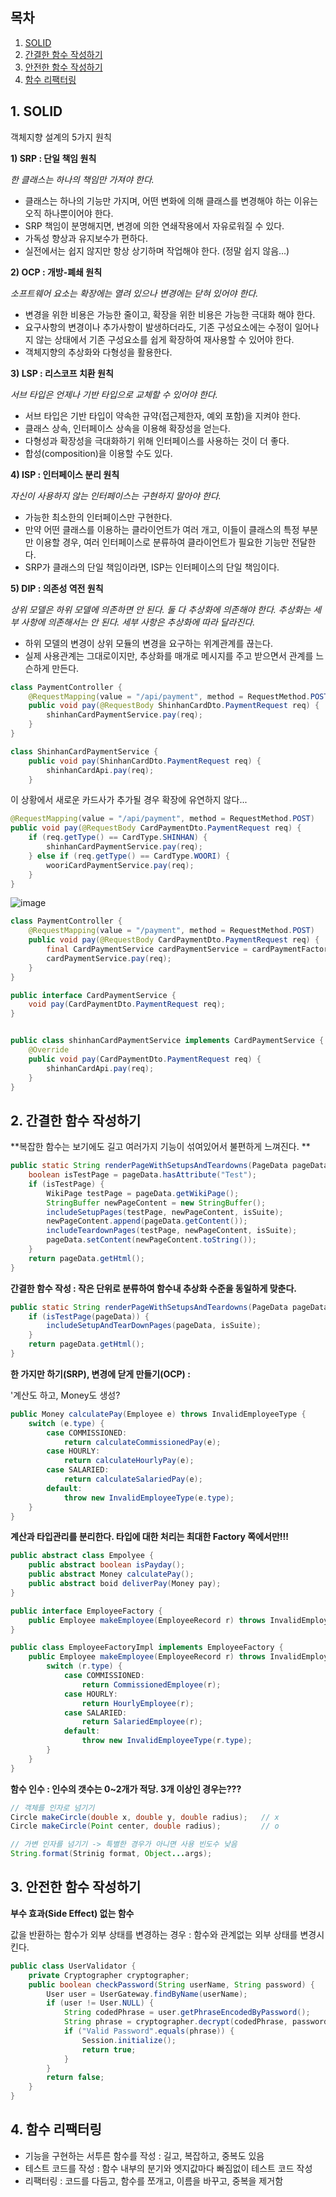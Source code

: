 ## 목차
1. [SOLID](#1-solid)
2. [간결한 함수 작성하기](#2-간결한-함수-작성하기)
3. [안전한 함수 작성하기](#3-안전한-함수-작성하기)
4. [함수 리팩터링](#4-함수-리팩터링)


## 1. SOLID

객체지향 설계의 5가지 원칙

**1) SRP : 단일 책임 원칙**

*한 클래스는 하나의 책임만 가져야 한다.*

* 클래스는 하나의 기능만 가지며, 어떤 변화에 의해 클래스를 변경해야 하는 이유는 오직 하나뿐이어야 한다.
* SRP 책임이 분명해지면, 변경에 의한 연쇄작용에서 자유로워질 수 있다.
* 가독성 향상과 유지보수가 편하다.
* 실전에서는 쉽지 않지만 항상 상기하며 작업해야 한다. (정말 쉽지 않음...)

**2) OCP : 개방-폐쇄 원칙**

*소프트웨어 요소는 확장에는 열려 있으나 변경에는 닫혀 있어야 한다.*

* 변경을 위한 비용은 가능한 줄이고, 확장을 위한 비용은 가능한 극대화 해야 한다.
* 요구사항의 변경이나 추가사항이 발생하더라도, 기존 구성요소에는 수정이 일어나지 않는 상태에서 기존 구성요소를 쉽게 확장하여 재사용할 수 있어야 한다.
* 객체지향의 추상화와 다형성을 활용한다.


**3) LSP : 리스코프 치환 원칙**

*서브 타입은 언제나 기반 타입으로 교체할 수 있어야 한다.*

* 서브 타입은 기반 타입이 약속한 규약(접근제한자, 예외 포함)을 지켜야 한다.
* 클래스 상속, 인터페이스 상속을 이용해 확장성을 얻는다.
* 다형성과 확장성을 극대화하기 위해 인터페이스를 사용하는 것이 더 좋다.
* 합성(composition)을 이용할 수도 있다.


**4) ISP : 인터페이스 분리 원칙**

*자신이 사용하지 않는 인터페이스는 구현하지 말아야 한다.*

* 가능한 최소한의 인터페이스만 구현한다.
* 만약 어떤 클래스를 이용하는 클라이언트가 여러 개고, 이들이 클래스의 특정 부분만 이용할 경우, 여러 인터페이스로 분류하여 클라이언트가 필요한 기능만 전달한다. 
* SRP가 클래스의 단일 책임이라면, ISP는 인터페이스의 단일 책임이다. 


**5) DIP : 의존성 역전 원칙**

*상위 모델은 하위 모델에 의존하면 안 된다. 둘 다 추상화에 의존해야 한다. 추상화는 세부 사항에 의존해서는 안 된다. 세부 사항은 추상화에 따라 달라진다.*

* 하위 모델의 변경이 상위 모듈의 변경을 요구하는 위계관계를 끊는다.
* 실제 사용관계는 그대로이지만, 추상화를 매개로 메시지를 주고 받으면서 관계를 느슨하게 만든다.

```java
class PaymentController {
    @RequestMapping(value = "/api/payment", method = RequestMethod.POST)
    public void pay(@RequestBody ShinhanCardDto.PaymentRequest req) {
        shinhanCardPaymentService.pay(req);
    }
}

class ShinhanCardPaymentService {
    public void pay(ShinhanCardDto.PaymentRequest req) {
        shinhanCardApi.pay(req);
    }
```

이 상황에서 새로운 카드사가 추가될 경우 확장에 유연하지 않다...

```java
@RequestMapping(value = "/api/payment", method = RequestMethod.POST)
public void pay(@RequestBody CardPaymentDto.PaymentRequest req) {
    if (req.getType() == CardType.SHINHAN) {
        shinhanCardPaymentService.pay(req);
    } else if (req.getType() == CardType.WOORI) {
        wooriCardPaymentService.pay(req);
    }
}
```

![image](https://user-images.githubusercontent.com/110509654/212463698-b8f03277-1d1f-40cf-8716-0fa4ce8b1dde.png)


```java
class PaymentController {
    @RequestMapping(value = "/payment", method = RequestMethod.POST)
    public void pay(@RequestBody CardPaymentDto.PaymentRequest req) {
        final CardPaymentService cardPaymentService = cardPaymentFactory.getType(req.getType());
        cardPaymentService.pay(req);
    }
}

public interface CardPaymentService {
    void pay(CardPaymentDto.PaymentRequest req);
}


public class shinhanCardPaymentService implements CardPaymentService {
    @Override
    public void pay(CardPaymentDto.PaymentRequest req) {
        shinhanCardApi.pay(req);
    }
}
```

## 2. 간결한 함수 작성하기

**복잡한 함수는 보기에도 길고 여러가지 기능이 섞여있어서 불편하게 느껴진다. **

```java
public static String renderPageWithSetupsAndTeardowns(PageData pageData, boolean isSuite) throws Exception {
    boolean isTestPage = pageData.hasAttribute("Test");
    if (isTestPage) {
        WikiPage testPage = pageData.getWikiPage();
        StringBuffer newPageContent = new StringBuffer();
        includeSetupPages(testPage, newPageContent, isSuite);
        newPageContent.append(pageData.getContent());
        includeTeardownPages(testPage, newPageContent, isSuite);
        pageData.setContent(newPageContent.toString());
    }
    return pageData.getHtml();
}
```

**간결한 함수 작성 : 작은 단위로 분류하여 함수내 추상화 수준을 동일하게 맞춘다.**

```java
public static String renderPageWithSetupsAndTeardowns(PageData pageData, boolean isSuite) throws Exception {
    if (isTestPage(pageData)) {
        includeSetupAndTearDownPages(pageData, isSuite);
    }
    return pageData.getHtml();
}
```

**한 가지만 하기(SRP), 변경에 닫게 만들기(OCP) :** 

'계산도 하고, Money도 생성?

```java
public Money calculatePay(Employee e) throws InvalidEmployeeType {
    switch (e.type) {
        case COMMISSIONED:
            return calculateCommissionedPay(e);
        case HOURLY:
            return calculateHourlyPay(e);
        case SALARIED:
            return calculateSalariedPay(e);
        default:
            throw new InvalidEmployeeType(e.type);
    }
}
```

**계산과 타입관리를 분리한다. 타입에 대한 처리는 최대한 Factory 쪽에서만!!!**

```java
public abstract class Empolyee {
    public abstract boolean isPayday();
    public abstract Money calculatePay();
    public abstract boid deliverPay(Money pay);
}

public interface EmployeeFactory {
    public Employee makeEmployee(EmployeeRecord r) throws InvalidEmployeeType;
}

public class EmployeeFactoryImpl implements EmployeeFactory {
    public Employee makeEmployee(EmployeeRecord r) throws InvalidEmployeeType {
        switch (r.type) {
            case COMMISSIONED:
                return CommissionedEmployee(r);
            case HOURLY:
                return HourlyEmployee(r);
            case SALARIED:
                return SalariedEmployee(r);
            default:
                throw new InvalidEmployeeType(r.type);
        }
    }
}
```

**함수 인수 : 인수의 갯수는 0~2개가 적당. 3개 이상인 경우는???**

```java
// 객체를 인자로 넘기기
Circle makeCircle(double x, double y, double radius);   // x
Circle makeCircle(Point center, double radius);         // o

// 가변 인자를 넘기기 -> 특별한 경우가 아니면 사용 빈도수 낮음
String.format(Strinig format, Object...args);
```

## 3. 안전한 함수 작성하기

**부수 효과(Side Effect) 없는 함수**

값을 반환하는 함수가 외부 상태를 변경하는 경우 : 함수와 관계없는 외부 상태를 변경시킨다.

```java
public class UserValidator {
    private Cryptographer cryptographer;
    public boolean checkPassword(String userName, String password) {
        User user = UserGateway.findByName(userName);
        if (user != User.NULL) {
            String codedPhrase = user.getPhraseEncodedByPassword();
            String phrase = cryptographer.decrypt(codedPhrase, password);
            if ("Valid Password".equals(phrase)) {
                Session.initialize();
                return true;
            }
        }
        return false;
    }
}
```

## 4. 함수 리팩터링

* 기능을 구현하는 서투른 함수를 작성 : 길고, 복잡하고, 중복도 있음
* 테스트 코드를 작성 : 함수 내부의 분기와 엣지값마다 빠짐없이 테스트 코드 작성
* 리팩터링 : 코드를 다듬고, 함수를 쪼개고, 이름을 바꾸고, 중복을 제거함 




